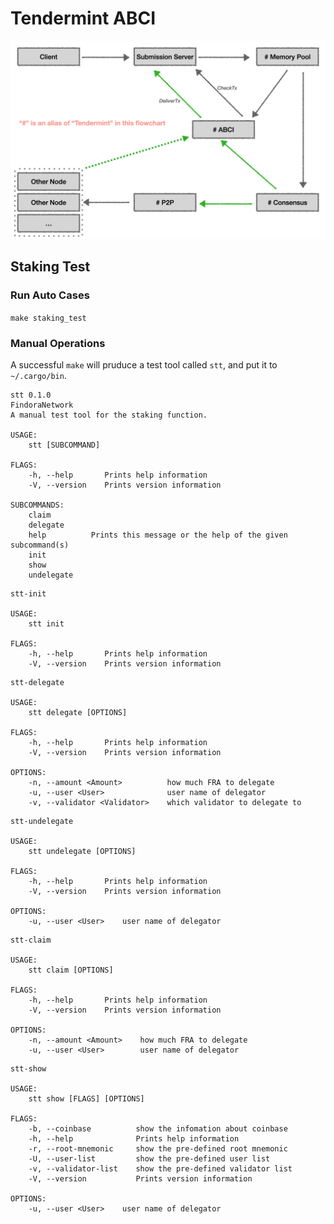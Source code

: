 # Tendermint ABCI

![](https://github.com/FindoraNetwork/FGR/blob/master/src/pics/preflow.png)

## Staking Test

### Run Auto Cases

`make staking_test`

### Manual Operations

A successful `make` will pruduce a test tool called `stt`, and put it to `~/.cargo/bin`.

```shell
stt 0.1.0
FindoraNetwork
A manual test tool for the staking function.

USAGE:
    stt [SUBCOMMAND]

FLAGS:
    -h, --help       Prints help information
    -V, --version    Prints version information

SUBCOMMANDS:
    claim
    delegate
    help          Prints this message or the help of the given subcommand(s)
    init
    show
    undelegate
```

```shell
stt-init

USAGE:
    stt init

FLAGS:
    -h, --help       Prints help information
    -V, --version    Prints version information
```

```shell
stt-delegate

USAGE:
    stt delegate [OPTIONS]

FLAGS:
    -h, --help       Prints help information
    -V, --version    Prints version information

OPTIONS:
    -n, --amount <Amount>          how much FRA to delegate
    -u, --user <User>              user name of delegator
    -v, --validator <Validator>    which validator to delegate to
```

```shell
stt-undelegate

USAGE:
    stt undelegate [OPTIONS]

FLAGS:
    -h, --help       Prints help information
    -V, --version    Prints version information

OPTIONS:
    -u, --user <User>    user name of delegator
```

```shell
stt-claim

USAGE:
    stt claim [OPTIONS]

FLAGS:
    -h, --help       Prints help information
    -V, --version    Prints version information

OPTIONS:
    -n, --amount <Amount>    how much FRA to delegate
    -u, --user <User>        user name of delegator
```

```shell
stt-show

USAGE:
    stt show [FLAGS] [OPTIONS]

FLAGS:
    -b, --coinbase          show the infomation about coinbase
    -h, --help              Prints help information
    -r, --root-mnemonic     show the pre-defined root mnemonic
    -U, --user-list         show the pre-defined user list
    -v, --validator-list    show the pre-defined validator list
    -V, --version           Prints version information

OPTIONS:
    -u, --user <User>    user name of delegator
```
